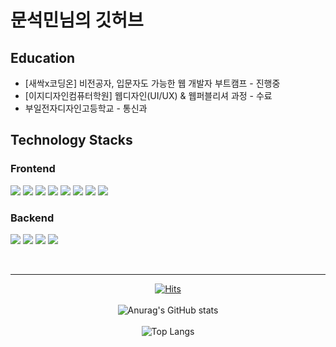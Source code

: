# 문석민님의 깃허브


## Education

* [새싹x코딩온] 비전공자, 입문자도 가능한 웹 개발자 부트캠프 - 진행중
* [이지디자인컴퓨터학원] 웹디자인(UI/UX) & 웹퍼블리셔 과정 - 수료
* 부일전자디자인고등학교 - 통신과

## Technology Stacks
### Frontend
<img src="https://img.shields.io/badge/HTML-E34F26?style=flat-square&logo=html5&logoColor=white"/></a>
<img src="https://img.shields.io/badge/CSS-1572B6?style=flat-square&logo=css3&logoColor=white"/></a>
<img src="https://img.shields.io/badge/JavaScript-F7DF1E?style=flat-square&logo=javascript&logoColor=white"/></a>
<img src="https://img.shields.io/badge/TypeScript-blue?style=flat-square&logo=TypeScript&logoColor=white"/></a>
<img src="https://img.shields.io/badge/React-61DAFB?style=flat-square&logo=react&logoColor=white"/></a>
<img src="https://img.shields.io/badge/TailwindCSS-rgb(56%2C%20189%2C%20248)?style=flat-square&logo=tailwindcss&logoColor=white"/></a>
<img src="https://img.shields.io/badge/Styled--Components-DB7093?style=flat-square&logo=styled-components&logoColor=white"/></a>
<img src="https://img.shields.io/badge/Vite-B73BFE?style=flat-square&logo=vite&logoColor=FFD62E" /></a>

### Backend
<img src="https://img.shields.io/badge/Puppeteer-DB7093?&style=flat-square&logo=puppeteer&logoColor=white"/></a>
<img src="https://img.shields.io/badge/Python-blue?style=flat-square&logo=python&logoColor=white"/></a>
<img src="https://img.shields.io/badge/Node.js-339933?style=flat-square&logo=nodedotjs&logoColor=white"/></a>
<img src="https://img.shields.io/badge/Express-404D59?style=flat-square&logo=express&logoColor=white"/></a>

<br>
<div align=center>
<hr>
  
[![Hits](https://hits.seeyoufarm.com/api/count/incr/badge.svg?url=https%3A%2F%2Fgithub.com%2Fmsm0748%2Fhit-counter&count_bg=%2379C83D&title_bg=%23555555&icon=&icon_color=%23E7E7E7&title=hits&edge_flat=false)](https://hits.seeyoufarm.com)
<br>
<br>
![Anurag's GitHub stats](https://github-readme-stats.vercel.app/api?username=msm0748&show_icons=true&count_private=true&theme=merko)
<br>
<br>
![Top Langs](https://github-readme-stats.vercel.app/api/top-langs/?username=msm0748&layout=compact)
<br>
</div>
